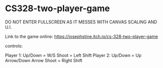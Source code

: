# CS328-two-player-game
DO NOT ENTER FULLSCREEN AS IT MESSES WITH CANVAS SCALING AND U.I.

Link to the game online:
https://josephstine.itch.io/cs-328-two-player-game

controls:

Player 1: 
Up/Down = W/S
Shoot = Left Shift
Player 2:
Up/Down = Up Arrow/Down Arrow
Shoot = Right Shift
